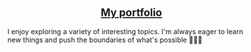 <h2 align="center"> <a href="https://portfolio-cherniakyura.vercel.app/">My portfolio</a></h1>

<!-- <h1 align="center">👋 Hi there</h1> -->
<p align="left">
  I enjoy exploring a variety of interesting topics. I'm always eager to learn new things and push the boundaries of what's possible 🧠🤖💥
</p>
<!-- <p align="center"><img align="center" src="https://github-readme-stats.vercel.app/api/top-langs?username=cherniakyura&show_icons=true&locale=en&layout=compact&theme=dark" alt="yura cherniak" /></p>
 <h1 align="center"> 🎯 Goals </h1>
<ul align="center">
Study webpack</br>
Build my own framework </br>
Study application architecture </br>
</ul>
<h1 align="center"> 💻 Currently working with </h1>
<p align="center">
<img src="https://camo.githubusercontent.com/b78effd0bf898b043de732ebd9a520e93717fa8d0103e471d5af8c93e8f899a8/68747470733a2f2f696d672e736869656c64732e696f2f62616467652f4a6176615363726970742d696e666f726d6174696f6e616c3f7374796c653d666c6174266c6f676f3d4a617661536372697074266c6f676f436f6c6f723d436f6c6f724e616d6526636f6c6f723d626c61636b"> <img src="https://camo.githubusercontent.com/2c00c3d4a81ed237b80593834f347d28901b3f421c33a5f2c170deff845e5585/68747470733a2f2f696d672e736869656c64732e696f2f62616467652f52656163742e6a732d696e666f726d6174696f6e616c3f7374796c653d666c6174266c6f676f3d7265616374266c6f676f436f6c6f723d436f6c6f724e616d6526636f6c6f723d626c61636b"> <img src="https://camo.githubusercontent.com/2a3c7fc231aff520b66d757efebf502941249f8c125a4542531ccda5f3bf77f4/68747470733a2f2f696d672e736869656c64732e696f2f62616467652f4353532d696e666f726d6174696f6e616c3f7374796c653d666c6174266c6f676f3d63737333266c6f676f436f6c6f723d436f6c6f724e616d6526636f6c6f723d626c61636b"> <img src="https://camo.githubusercontent.com/db05093db34dc00d974b707eaa3cd2d9e19c047fe776d59ac7144d552ac2ac60/68747470733a2f2f696d672e736869656c64732e696f2f62616467652f536173732d696e666f726d6174696f6e616c3f7374796c653d666c6174266c6f676f3d53617373266c6f676f436f6c6f723d436f6c6f724e616d6526636f6c6f723d626c61636b"> 
<img src="https://camo.githubusercontent.com/98fc2813520da7bbd412670f4948515368a13959e6964c4e9f12fdbfef62d367/68747470733a2f2f696d672e736869656c64732e696f2f62616467652f4e504d2d696e666f726d6174696f6e616c3f7374796c653d666c6174266c6f676f3d6e706d266c6f676f436f6c6f723d436f6c6f724e616d6526636f6c6f723d626c61636b"> <img src="https://camo.githubusercontent.com/a127505d3495875c17ab51a8f8b3c83a5d2cfec0f2acbe00862f26d99aec75f2/68747470733a2f2f696d672e736869656c64732e696f2f62616467652f4a6573742d696e666f726d6174696f6e616c3f7374796c653d666c6174266c6f676f3d6a657374266c6f676f436f6c6f723d436f6c6f724e616d6526636f6c6f723d626c61636b">
</p> -->

<!--
**CherniakYura/CherniakYura** is a ✨ _special_ ✨ repository because its `README.md` (this file) appears on your GitHub profile.

Here are some ideas to get you started:

- 🔭 I’m currently working on ...
- 🌱 I’m currently learning ...
- 👯 I’m looking to collaborate on ...
- 🤔 I’m looking for help with ...
- 💬 Ask me about ...
- 📫 How to reach me: ...
- 😄 Pronouns: ...
- ⚡ Fun fact: ...
-->
